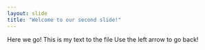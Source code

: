 ```yaml
---
layout: slide
title: "Welcome to our second slide!"
---
```

Here we go! This is my text to the file
Use the left arrow to go back!
